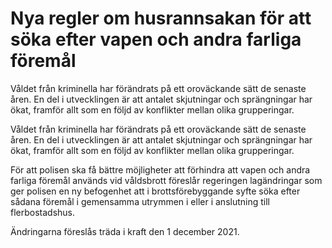 # Nya regler om husrannsakan för att söka efter vapen och andra farliga föremål

Våldet från kriminella har förändrats på ett oroväckande sätt de senaste åren. En del i utvecklingen är att antalet skjutningar och sprängningar har ökat, framför allt som en följd av konflikter mellan olika grupperingar.

Våldet från kriminella har förändrats på ett oroväckande sätt de senaste åren. En del i utvecklingen är att antalet skjutningar och sprängningar har ökat, framför allt som en följd av konflikter mellan olika grupperingar.

För att polisen ska få bättre möjligheter att förhindra att vapen och andra farliga föremål används vid våldsbrott föreslår regeringen lagändringar som ger polisen en ny befogenhet att i brottsförebyggande syfte söka efter sådana föremål i gemensamma utrymmen i eller i anslutning till flerbostadshus.

Ändringarna föreslås träda i kraft den 1 december 2021.
